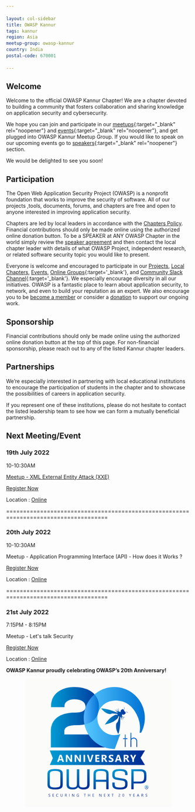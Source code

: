 ```yaml
---

layout: col-sidebar
title: OWASP Kannur
tags: kannur
region: Asia
meetup-group: owasp-kannur
country: India
postal-code: 670001

---
```


## Welcome 
  
Welcome to the official OWASP Kannur Chapter! We are a chapter devoted to building a community that fosters collaboration and sharing knowledge on application security and cybersecurity.

We hope you can join and participate in our [meetups](https://www.meetup.com/owasp-kannur/){:target="_blank" rel="noopener"} and [events](https://owasp.org/www-chapter-kannur/#div-events){:target="_blank" rel="noopener"}, and get plugged into OWASP Kannur  Meetup Group. If you would like to speak on our upcoming events go to [speakers](https://owasp.org/www-chapter-kannur/#div-speakers){:target="_blank" rel="noopener"} section.

We would be delighted to see you soon!

## Participation

The Open Web Application Security Project (OWASP) is a nonprofit foundation that works to improve the security of software. All of our projects ,tools, documents, forums, and chapters are free and open to anyone interested in improving application security. 

Chapters are led by local leaders in accordance with the [Chapters Policy](/www-policy/operational/chapters). Financial contributions should only be made online using the authorized online donation button. To be a SPEAKER at ANY OWASP Chapter in the world simply review the [speaker agreement](/www-policy/legal/speaker-agreement) and then contact the local chapter leader with details of what OWASP Project, independent research, or related software security topic you would like to present.

Everyone is welcome and encouraged to participate in our [Projects](/projects/), [Local Chapters](/chapters/), [Events](/events/), [Online Groups](https://groups.google.com/a/owasp.com/){:target='_blank'}, and [Community Slack Channel](https://owasp.slack.com/){:target='_blank'}. We especially encourage diversity in all our initiatives. OWASP is a fantastic place to learn about application security, to network, and even to build your reputation as an expert. We also encourage you to be [become a member](/membership/) or consider a [donation](/donate/) to support our ongoing work.

## Sponsorship

Financial contributions should only be made online using the authorized online donation button at the top of this page. For non-financial sponsorship, please reach out to any of the listed Kannur chapter leaders.

## Partnerships

We’re especially interested in partnering with local educational institutions to encourage the participation of students in the chapter and to showcase the possibilities of careers in application security.

If you represent one of these institutions, please do not hesitate to contact the listed leadership team to see how we can form a mutually beneficial partnership.

Next Meeting/Event <!-- You should keep this section as it will populate your meetup events -->
---------------------

### 19th July 2022

 10-10:30AM

[Meetup - XML External Entity Attack (XXE)](events/19july2022)

<a href ="https://www.meetup.com/owasp-kannur/events/287264512/">Register Now </a>

Location : <a href ="https://www.meetup.com/owasp-kannur/events/287264512/">Online </a>

====================================================================================

### 20th July 2022

 10-10:30AM

Meetup - Application Programming Interface (API) - How does it Works ?

<a href ="https://www.meetup.com/owasp-kannur/events/287265870/">Register Now</a>

Location : <a href ="https://www.meetup.com/owasp-kannur/events/287265870/">Online </a>


====================================================================================
### 21st July 2022 

 7:15PM - 8:15PM

Meetup - Let's talk Security 

<a href ="https://www.meetup.com/owasp-kannur/events/287266133/">Register Now</a>

Location : <a href ="https://www.meetup.com/owasp-kannur/events/287266133/">Online </a>





**OWASP Kannur proudly celebrating OWASP’s 20th Anniversary!** 

<p align="center"> <img src="assets/images/OWASP_20th_Anniversary.jpg" width="400" height="350"></p>
